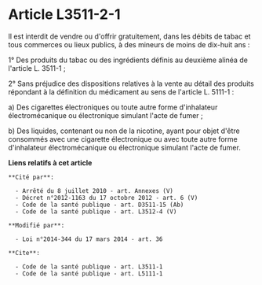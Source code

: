 # Article L3511-2-1

Il est interdit de vendre ou d'offrir gratuitement, dans les débits de tabac et tous commerces ou lieux publics, à des
mineurs de moins de dix-huit ans : 

1° Des produits du tabac ou des ingrédients définis au deuxième alinéa de l'article L. 3511-1 ; 

2° Sans préjudice des dispositions relatives à la vente au détail des produits répondant à la définition du médicament au
sens de l'article L. 5111-1 : 

a) Des cigarettes électroniques ou toute autre forme d'inhalateur électromécanique ou électronique simulant l'acte de
fumer ; 

b) Des liquides, contenant ou non de la nicotine, ayant pour objet d'être consommés avec une cigarette électronique ou avec
toute autre forme d'inhalateur électromécanique ou électronique simulant l'acte de fumer.

**Liens relatifs à cet article**

	**Cité par**:

	  - Arrêté du 8 juillet 2010 - art. Annexes (V)
	  - Décret n°2012-1163 du 17 octobre 2012 - art. 6 (V)
	  - Code de la santé publique - art. D3511-15 (Ab)
	  - Code de la santé publique - art. L3512-4 (V)

	**Modifié par**:

	  - Loi n°2014-344 du 17 mars 2014 - art. 36

	**Cite**:

	  - Code de la santé publique - art. L3511-1
	  - Code de la santé publique - art. L5111-1
